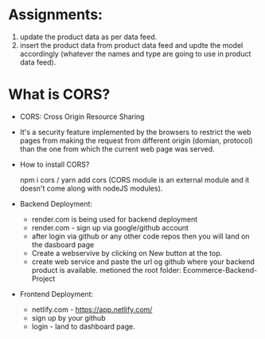 # Assignments:
1. update the product data as per data feed.
2. insert the product data from product data feed and updte the model accordingly (whatever the names and type are going to use in product data feed).

# What is CORS?

- CORS: Cross Origin Resource Sharing
- It's a security feature implemented by the browsers to restrict the web pages from making the request from different origin (domian, protocol) than the one from which the current web page was served.

- How to install CORS?

   npm i cors / yarn add cors (CORS module is an external module and it doesn't come along with nodeJS modules).

- Backend Deployment:

   - render.com is being used for backend deployment
   - render.com - sign up via google/github account
   - after login via github or any other code repos then you will land
      on the dasboard page
    - Create a webservive by clicking on New button at the top.
    - create web service and paste the url og github where your backend product is available.
    metioned the root folder: Ecommerce-Backend-Project

- Frontend Deployment:
   - netlify.com - https://app.netlify.com/
   - sign up by your github
   - login - land to dashboard page.

